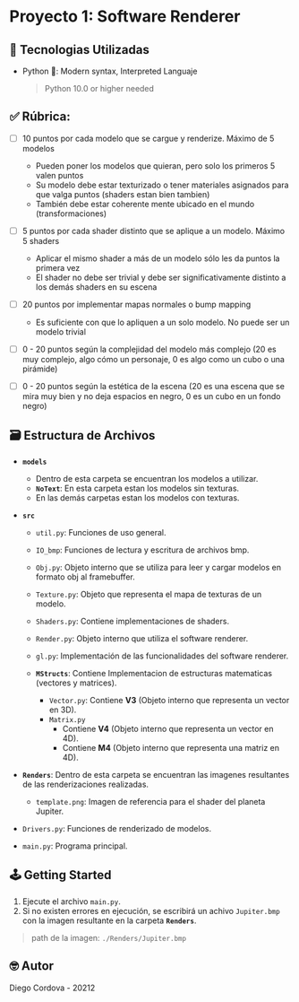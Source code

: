 # Proyecto 1: Software Renderer

## 📡 Tecnologias Utilizadas
- Python 🐍: Modern syntax, Interpreted Languaje
  > Python 10.0 or higher needed

## ✅ Rúbrica:

  - [ ] 10 puntos por cada modelo que se cargue y renderize. Máximo de 5 modelos
    - Pueden poner los modelos que quieran, pero solo los primeros 5 valen puntos
    - Su modelo debe estar texturizado o tener materiales asignados para que valga puntos (shaders estan bien tambien)
    - También debe estar coherente mente ubicado en el mundo (transformaciones)
    
  - [ ] 5 puntos por cada shader distinto que se aplique a un modelo. Máximo 5 shaders
    - Aplicar el mismo shader a más de un modelo sólo les da puntos la primera vez
    - El shader no debe ser trivial y debe ser significativamente distinto a los demás shaders en su escena

  - [ ] 20 puntos por implementar mapas normales o bump mapping
    - Es suficiente con que lo apliquen a un solo modelo. No puede ser un modelo trivial
    
  - [ ] 0 - 20 puntos según la complejidad del modelo más complejo (20 es muy complejo, algo cómo un personaje, 0 es algo como un cubo o una pirámide)
  - [ ] 0 - 20 puntos según la estética de la escena (20 es una escena que se mira muy bien y no deja espacios en negro, 0 es un cubo en un fondo negro)

## 🗃️ Estructura de Archivos

- **`models`**

  - Dentro de esta carpeta se encuentran los modelos a utilizar.
  - **`NoText`**: En esta carpeta estan los modelos sin texturas.
  - En las demás carpetas estan los modelos con texturas.

- **`src`**

  - `util.py`: Funciones de uso general.
  - `IO_bmp`: Funciones de lectura y escritura de archivos bmp.
  - `Obj.py`: Objeto interno que se utiliza para leer y cargar modelos en formato obj al framebuffer.
  - `Texture.py`: Objeto que representa el mapa de texturas de un modelo.
  - `Shaders.py`: Contiene implementaciones de shaders.
  - `Render.py`: Objeto interno que utiliza el software renderer.
  - `gl.py`: Implementación de las funcionalidades del software renderer.

  - **`MStructs`**: Contiene Implementacion de estructuras matematicas (vectores y matrices).
    - `Vector.py`: Contiene **V3** (Objeto interno que representa un vector en 3D).
    - `Matrix.py`
      * Contiene **V4** (Objeto interno que representa un vector en 4D).
      * Contiene **M4** (Objeto interno que representa una matriz en 4D).

- **`Renders`**: Dentro de esta carpeta se encuentran las imagenes resultantes de las renderizaciones realizadas.
  - `template.png`: Imagen de referencia para el shader del planeta Jupiter.

- `Drivers.py`: Funciones de renderizado de modelos.
- `main.py`: Programa principal.

## 🕹️ Getting Started

1. Ejecute el archivo `main.py`.
2. Si no existen errores en ejecución, se escribirá un achivo `Jupiter.bmp` con la imagen resultante en la carpeta **`Renders`**.
  > path de la imagen: `./Renders/Jupiter.bmp`

## 🤓 Autor

Diego Cordova - 20212
